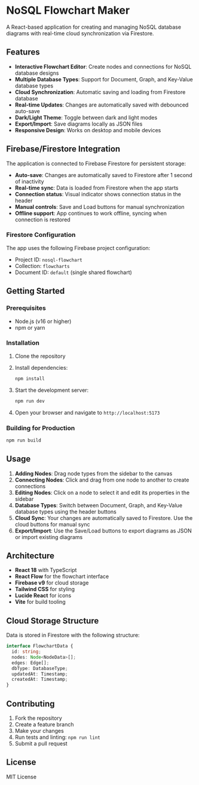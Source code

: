 # NoSQL Flowchart Maker

A React-based application for creating and managing NoSQL database diagrams with real-time cloud synchronization via Firestore.

## Features

- **Interactive Flowchart Editor**: Create nodes and connections for NoSQL database designs
- **Multiple Database Types**: Support for Document, Graph, and Key-Value database types
- **Cloud Synchronization**: Automatic saving and loading from Firestore database
- **Real-time Updates**: Changes are automatically saved with debounced auto-save
- **Dark/Light Theme**: Toggle between dark and light modes
- **Export/Import**: Save diagrams locally as JSON files
- **Responsive Design**: Works on desktop and mobile devices

## Firebase/Firestore Integration

The application is connected to Firebase Firestore for persistent storage:

- **Auto-save**: Changes are automatically saved to Firestore after 1 second of inactivity
- **Real-time sync**: Data is loaded from Firestore when the app starts
- **Connection status**: Visual indicator shows connection status in the header
- **Manual controls**: Save and Load buttons for manual synchronization
- **Offline support**: App continues to work offline, syncing when connection is restored

### Firestore Configuration

The app uses the following Firebase project configuration:
- Project ID: `nosql-flowchart`
- Collection: `flowcharts`
- Document ID: `default` (single shared flowchart)

## Getting Started

### Prerequisites

- Node.js (v16 or higher)
- npm or yarn

### Installation

1. Clone the repository
2. Install dependencies:
   ```bash
   npm install
   ```

3. Start the development server:
   ```bash
   npm run dev
   ```

4. Open your browser and navigate to `http://localhost:5173`

### Building for Production

```bash
npm run build
```

## Usage

1. **Adding Nodes**: Drag node types from the sidebar to the canvas
2. **Connecting Nodes**: Click and drag from one node to another to create connections
3. **Editing Nodes**: Click on a node to select it and edit its properties in the sidebar
4. **Database Types**: Switch between Document, Graph, and Key-Value database types using the header buttons
5. **Cloud Sync**: Your changes are automatically saved to Firestore. Use the cloud buttons for manual sync
6. **Export/Import**: Use the Save/Load buttons to export diagrams as JSON or import existing diagrams

## Architecture

- **React 18** with TypeScript
- **React Flow** for the flowchart interface
- **Firebase v9** for cloud storage
- **Tailwind CSS** for styling
- **Lucide React** for icons
- **Vite** for build tooling

## Cloud Storage Structure

Data is stored in Firestore with the following structure:

```typescript
interface FlowchartData {
  id: string;
  nodes: Node<NodeData>[];
  edges: Edge[];
  dbType: DatabaseType;
  updatedAt: Timestamp;
  createdAt: Timestamp;
}
```

## Contributing

1. Fork the repository
2. Create a feature branch
3. Make your changes
4. Run tests and linting: `npm run lint`
5. Submit a pull request

## License

MIT License 
